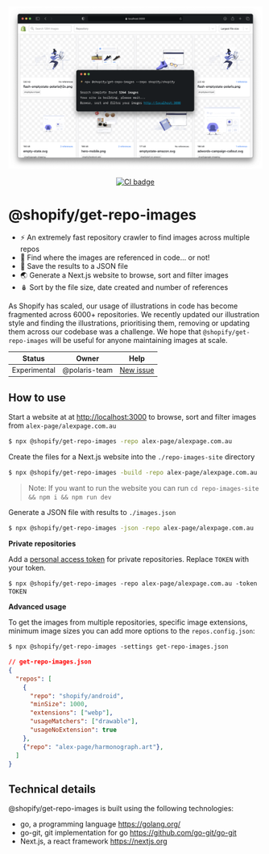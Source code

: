 <p align="center">
  <img src="https://github.com/Shopify/get-repo-images/blob/main/example.png" alt="A screenshot of the get-repo-images command being ran" width="690px">
</p>

<p align="center">
  <a href="https://github.com/Shopify/get-repo-images/actions/workflows/ci.yml">
    <img src="https://github.com/Shopify/get-repo-images/actions/workflows/ci.yml/badge.svg?branch=main" alt="CI badge">
  </a>
</p>

# @shopify/get-repo-images

- ⚡️ An extremely fast repository crawler to find images across multiple repos
- 🌌 Find where the images are referenced in code... or not!
- 💾 Save the results to a JSON file
- 🌏 Generate a Next.js website to browse, sort and filter images
- 🪆 Sort by the file size, date created and number of references

As Shopify has scaled, our usage of illustrations in code has become fragmented across 6000+ repositories. We recently updated our illustration style and finding the illustrations, prioritising them, removing or updating them across our codebase was a challenge. We hope that `@shopify/get-repo-images` will be useful for anyone maintaining images at scale.

| Status | Owner | Help |
| --- | --- | --- |
| Experimental | @polaris-team | [New issue](https://github.com/Shopify/get-repo-images/issues/new) |

## How to use

Start a website at at [http://localhost:3000](http://localhost:3000) to browse, sort and filter images from `alex-page/alexpage.com.au` 

```bash
$ npx @shopify/get-repo-images -repo alex-page/alexpage.com.au
```

Create the files for a Next.js website into the `./repo-images-site` directory

```bash
$ npx @shopify/get-repo-images -build -repo alex-page/alexpage.com.au
```

> Note: If you want to run the website you can run `cd repo-images-site && npm i && npm run dev`

Generate a JSON file with results to `./images.json`

```bash
$ npx @shopify/get-repo-images -json -repo alex-page/alexpage.com.au
```

**Private repositories**

Add a [personal access token](https://github.com/settings/tokens/new?description=get-repo-images&scopes=repo) for private repositories. Replace `TOKEN` with your token.

```shell
$ npx @shopify/get-repo-images -repo alex-page/alexpage.com.au -token TOKEN
```

**Advanced usage**

To get the images from multiple repositories, specific image extensions, minimum image sizes you can add more options to the `repos.config.json`:

```shell
$ npx @shopify/get-repo-images -settings get-repo-images.json
```

```json
// get-repo-images.json
{
  "repos": [
    {
      "repo": "shopify/android",
      "minSize": 1000,
      "extensions": ["webp"],
      "usageMatchers": ["drawable"],
      "usageNoExtension": true
    },
    {"repo": "alex-page/harmonograph.art"},
  ]
}
```

## Technical details

@shopify/get-repo-images is built using the following technologies:

- go, a programming language https://golang.org/
- go-git, git implementation for go https://github.com/go-git/go-git
- Next.js, a react framework https://nextjs.org
